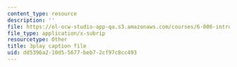 ```yaml
---
content_type: resource
description: ''
file: https://ol-ocw-studio-app-qa.s3.amazonaws.com/courses/6-006-introduction-to-algorithms-fall-2011/dd5396a210d55677beb72cf97c8cc493_hkAONP0aC9w.vtt
file_type: application/x-subrip
resourcetype: Other
title: 3play caption file
uid: dd5396a2-10d5-5677-beb7-2cf97c8cc493
---
```

